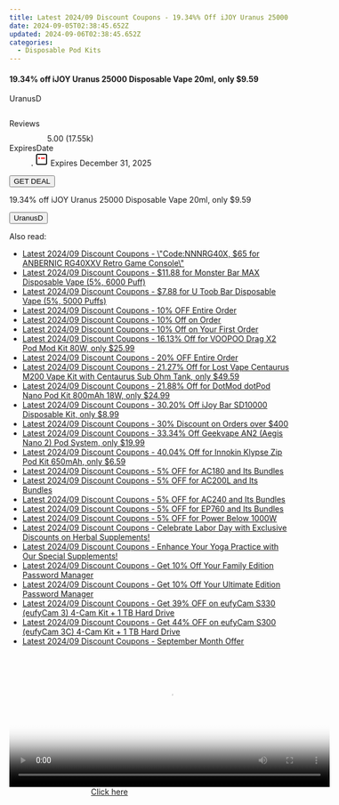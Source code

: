 ```yaml
---
title: Latest 2024/09 Discount Coupons - 19.34%% Off iJOY Uranus 25000 Disposable Vape 20Ml, only $9.59
date: 2024-09-05T02:38:45.652Z
updated: 2024-09-06T02:38:45.652Z
categories:
  - Disposable Pod Kits
---
```



<div class="max-w-4xl mx-auto grid grid-cols-1 lg:max-w-5xl lg:gap-x-20 lg:grid-cols-2">
  <div class="relative p-3 col-start-1 row-start-1 flex flex-col-reverse rounded-lg bg-gradient-to-t from-black/75 via-black/0 sm:bg-none sm:row-start-2 sm:p-0 lg:row-start-1">
    <h4 class="mt-1 text-lg font-semibold text-white sm:text-slate-900 md:text-2xl dark:sm:text-white">19.34% off iJOY Uranus 25000 Disposable Vape 20ml, only $9.59</h4>
    <p class="text-sm leading-4 font-medium text-white sm:text-slate-500 dark:sm:text-slate-400">UranusD</p>
  </div>
  
  <div class="col-start-1 col-end-3 row-start-1 grid gap-4 sm:mb-6 sm:grid-cols-4 lg:col-start-2 lg:row-span-6 lg:row-end-6 lg:mb-0 lg:gap-6">
      <img src="https://static.shareasale.com/image/90958/deal/iJOYUranus25000DisposableVape20ml.png" alt="" class="h-60 w-full rounded-lg object-cover sm:col-span-2 sm:h-52 lg:col-span-full" loading="lazy" />
    
  </div>
  <dl class="row-start-2 mt-4 flex items-center text-xs font-medium sm:row-start-3 sm:mt-1 md:mt-2.5 lg:row-start-2">
    <dt class="sr-only">Reviews</dt>
    <dd class="flex items-center text-indigo-600 dark:text-indigo-400">
      <svg width="24" height="24" fill="none" aria-hidden="true" class="mr-1 stroke-current dark:stroke-indigo-500">
        <path d="m12 5 2 5h5l-4 4 2.103 5L12 16l-5.103 3L9 14l-4-4h5l2-5Z" stroke-width="2" stroke-linecap="round" stroke-linejoin="round" />
      </svg>
      <span>5.00 <span class="font-normal text-slate-400">(17.55k)</span></span>
    </dd>
    <dt class="sr-only">ExpiresDate</dt>
    <dd class="flex items-center">
      <svg width="2" height="2" aria-hidden="true" fill="currentColor" class="mx-3 text-slate-300">
        <circle cx="1" cy="1" r="1" />
      </svg>
      <svg width="24" height="24" viewBox="0 0 24 24" fill="none" stroke="currentColor" stroke-width="2">
        <rect x="3" y="3" width="18" height="18" rx="2" fill="#fff" />
        <path d="M6 10L18 10" stroke="red" stroke-width="2" fill="none" />
        <path d="M10 6L10 18" stroke="#fff" stroke-width="2" fill="none" />
      </svg>
      Expires December 31, 2025    </dd>
  </dl>
  <div class="col-start-1 row-start-3 mt-4 self-center sm:col-start-2 sm:row-span-2 sm:row-start-2 sm:mt-0 lg:col-start-1 lg:row-start-3 lg:row-end-4 lg:mt-6">
    <button type="button" onClick="javascript:window.open(decodeURIComponent('https%3A%2F%2Fwww.shareasale.com%2Fu.cfm%3Fd%3D1118951%26m%3D90958%26u%3D4338022'), '_blank');void(0);" class="rounded-lg bg-red-600 px-3 py-2 text-sm font-medium leading-6 text-white">GET DEAL</button>
  </div>
  <p class="col-start-1 mt-4 text-sm leading-6 sm:col-span-2 lg:col-span-1 lg:row-start-4 lg:mt-6 dark:text-slate-400">
  19.34% off iJOY Uranus 25000 Disposable Vape 20ml, only $9.59 
    <div>
      <button type="button" onClick="javascript:window.open(decodeURIComponent('https%3A%2F%2Fwww.shareasale.com%2Fu.cfm%3Fd%3D1118951%26m%3D90958%26u%3D4338022'), '_blank');void(0);" class="bg-green-600 text-white text-sm leading-6 font-medium py-2 px-3 rounded-lg">UranusD</button>
    </div>
  </p>
</div>
<span class="atpl-alsoreadstyle">Also read:</span>
<div><ul>
<li><a href="https://coupons.techidaily.com/coupon-1232636-share-38812-sale/"><u>Latest 2024/09 Discount Coupons - \"Code:NNNRG40X, $65 for ANBERNIC RG40XXV Retro Game Console\"</u></a></li>
<li><a href="https://coupons.techidaily.com/coupon-1081569-share-59344-sale/"><u>Latest 2024/09 Discount Coupons - $11.88 for Monster Bar MAX Disposable Vape (5%, 6000 Puff)</u></a></li>
<li><a href="https://coupons.techidaily.com/coupon-1081516-share-59344-sale/"><u>Latest 2024/09 Discount Coupons - $7.88 for U Toob Bar Disposable Vape (5%, 5000 Puffs)</u></a></li>
<li><a href="https://coupons.techidaily.com/coupon-1232914-share-155620-sale/"><u>Latest 2024/09 Discount Coupons - 10% OFF  Entire Order</u></a></li>
<li><a href="https://coupons.techidaily.com/coupon-1072100-share-136652-sale/"><u>Latest 2024/09 Discount Coupons - 10% Off on Order</u></a></li>
<li><a href="https://coupons.techidaily.com/coupon-1007207-share-136652-sale/"><u>Latest 2024/09 Discount Coupons - 10% Off on Your First Order</u></a></li>
<li><a href="https://coupons.techidaily.com/coupon-1067717-share-90958-sale/"><u>Latest 2024/09 Discount Coupons - 16.13% Off for VOOPOO Drag X2 Pod Mod Kit 80W, only $25.99</u></a></li>
<li><a href="https://coupons.techidaily.com/coupon-1232915-share-155620-sale/"><u>Latest 2024/09 Discount Coupons - 20% OFF  Entire Order</u></a></li>
<li><a href="https://coupons.techidaily.com/coupon-967927-share-90958-sale/"><u>Latest 2024/09 Discount Coupons - 21.27% Off for Lost Vape Centaurus M200 Vape Kit with Centaurus Sub Ohm Tank, only $49.59</u></a></li>
<li><a href="https://coupons.techidaily.com/coupon-997665-share-90958-sale/"><u>Latest 2024/09 Discount Coupons - 21.88% Off for DotMod dotPod Nano Pod Kit 800mAh 18W, only $24.99</u></a></li>
<li><a href="https://coupons.techidaily.com/coupon-1067067-share-90958-sale/"><u>Latest 2024/09 Discount Coupons - 30.20% Off iJoy Bar SD10000 Disposable Kit, only $8.99</u></a></li>
<li><a href="https://coupons.techidaily.com/coupon-1232916-share-155620-sale/"><u>Latest 2024/09 Discount Coupons - 30% Discount on Orders over $400</u></a></li>
<li><a href="https://coupons.techidaily.com/coupon-1067684-share-90958-sale/"><u>Latest 2024/09 Discount Coupons - 33.34% Off Geekvape AN2 (Aegis Nano 2) Pod System, only $19.99</u></a></li>
<li><a href="https://coupons.techidaily.com/coupon-1037475-share-90958-sale/"><u>Latest 2024/09 Discount Coupons - 40.04% Off for Innokin Klypse Zip Pod Kit 650mAh, only $6.59</u></a></li>
<li><a href="https://coupons.techidaily.com/coupon-1227451-share-109567-sale/"><u>Latest 2024/09 Discount Coupons - 5% OFF for AC180 and Its Bundles</u></a></li>
<li><a href="https://coupons.techidaily.com/coupon-1227453-share-109567-sale/"><u>Latest 2024/09 Discount Coupons - 5% OFF for AC200L and Its Bundles</u></a></li>
<li><a href="https://coupons.techidaily.com/coupon-1227455-share-109567-sale/"><u>Latest 2024/09 Discount Coupons - 5% OFF for AC240 and Its Bundles</u></a></li>
<li><a href="https://coupons.techidaily.com/coupon-1227456-share-109567-sale/"><u>Latest 2024/09 Discount Coupons - 5% OFF for EP760 and Its Bundles</u></a></li>
<li><a href="https://coupons.techidaily.com/coupon-1227457-share-109567-sale/"><u>Latest 2024/09 Discount Coupons - 5% OFF for Power Below 1000W</u></a></li>
<li><a href="https://coupons.techidaily.com/coupon-1233059-share-154766-sale/"><u>Latest 2024/09 Discount Coupons - Celebrate Labor Day with Exclusive Discounts on Herbal Supplements!</u></a></li>
<li><a href="https://coupons.techidaily.com/coupon-1233060-share-154766-sale/"><u>Latest 2024/09 Discount Coupons - Enhance Your Yoga Practice with Our Special Supplements!</u></a></li>
<li><a href="https://coupons.techidaily.com/coupon-807525-share-80525-sale/"><u>Latest 2024/09 Discount Coupons - Get 10% Off Your Family Edition Password Manager</u></a></li>
<li><a href="https://coupons.techidaily.com/coupon-807524-share-80525-sale/"><u>Latest 2024/09 Discount Coupons - Get 10% Off Your Ultimate Edition Password Manager</u></a></li>
<li><a href="https://coupons.techidaily.com/coupon-1232885-share-115200-sale/"><u>Latest 2024/09 Discount Coupons - Get 39% OFF on eufyCam S330 (eufyCam 3) 4-Cam Kit + 1 TB Hard Drive</u></a></li>
<li><a href="https://coupons.techidaily.com/coupon-1232887-share-115200-sale/"><u>Latest 2024/09 Discount Coupons - Get 44% OFF on eufyCam S300 (eufyCam 3C) 4-Cam Kit + 1 TB Hard Drive</u></a></li>
<li><a href="https://coupons.techidaily.com/coupon-1233067-share-153229-sale/"><u>Latest 2024/09 Discount Coupons - September Month Offer</u></a></li>
</ul></div>

<ins class="adsbygoogle"
      style="display:block"
      data-ad-client="ca-pub-7571918770474297"
      data-ad-slot="8358498916"
      data-ad-format="auto"
      data-full-width-responsive="true"></ins>
<!-- affiliate ads begin -->
<span id="1982459">
					<video width="576" height="240" style="cursor:pointer"
           poster="//a.impactradius-go.com/display-clicktoplayimage/1982459.png"
           onclick="if(!this.playClicked){this.play();this.setAttribute('controls',true);this.playClicked=true;}">
	   <source src="//a.impactradius-go.com/display-ad/22993-1982459">
	   <img src="//a.impactradius-go.com/display-clicktoplayimage/1982459.png" style="border: none; height: 100%; width: 100%; object-fit: contain">
	</video>
	<div style="width:360px;text-align:center"><a href="javascript:window.open(decodeURIComponent('https%3A%2F%2Fhomestyler.sjv.io%2Fc%2F5597632%2F1982459%2F22993'), '_blank');void(0);">Click here</a></div>
</span>
<img height="0" width="0" src="https://imp.pxf.io/i/5597632/1982459/22993" style="position:absolute;visibility:hidden;" border="0" />
<!-- affiliate ads end -->